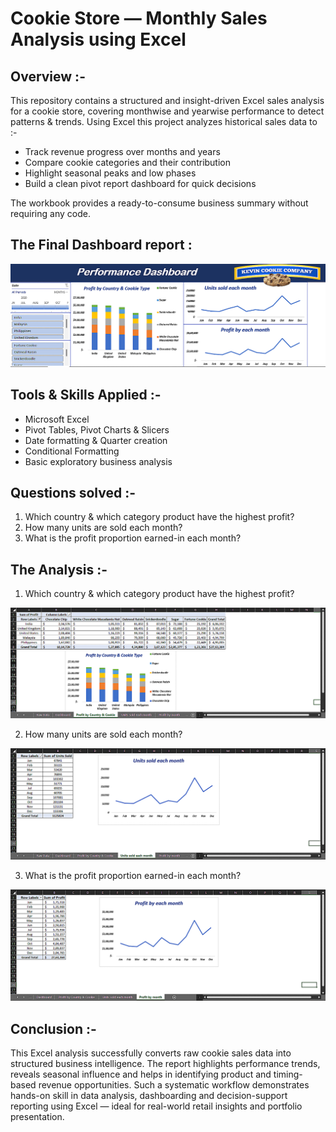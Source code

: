 <h1>Cookie Store — Monthly Sales Analysis using Excel</h1>

<h2>Overview :-</h2>

This repository contains a structured and insight-driven Excel sales analysis for a cookie store, covering monthwise and yearwise performance to detect patterns & trends.
Using Excel this project analyzes historical sales data to :-
- Track revenue progress over months and years
- Compare cookie categories and their contribution
- Highlight seasonal peaks and low phases
- Build a clean pivot report dashboard for quick decisions

The workbook provides a ready-to-consume business summary without requiring any code.

<h2>The Final Dashboard report :</h2>

![Report Dashboard](https://github.com/Saikat-Dass/Cookie-Sales-Analysis-using-Excel/blob/2768a425aade6b8daf75eaca63aba2905f58bbca/Report%20Dashboard.png)

<h2>Tools & Skills Applied :-</h2>

- Microsoft Excel
- Pivot Tables, Pivot Charts & Slicers
- Date formatting & Quarter creation
- Conditional Formatting
- Basic exploratory business analysis

<h2>Questions solved :-</h2>

1. Which country & which category product have the highest profit?
2. How many units are sold each month?
3. What is the profit proportion earned-in each month?

<h2>The Analysis :-</h2>

1. Which country & which category product have the highest profit?

![Profit by country & cookie type](https://github.com/Saikat-Dass/Cookie-Sales-Analysis-using-Excel/blob/4ac77d808cfe24d2b061f665adfae7a0a02f6326/Project%20Images/Profit%20by%20country%20%26%20cookie%20type.png)

2. How many units are sold each month?

![Units sold each month](https://github.com/Saikat-Dass/Cookie-Sales-Analysis-using-Excel/blob/4ac77d808cfe24d2b061f665adfae7a0a02f6326/Project%20Images/Units%20sold%20each%20month.png)

3. What is the profit proportion earned-in each month?

![Profit by each month](https://github.com/Saikat-Dass/Cookie-Sales-Analysis-using-Excel/blob/4ac77d808cfe24d2b061f665adfae7a0a02f6326/Project%20Images/Profit%20by%20each%20month.png)

<h2>Conclusion :-</h2>

This Excel analysis successfully converts raw cookie sales data into structured business intelligence. The report highlights performance trends, reveals seasonal influence and helps in identifying product and timing-based revenue opportunities. Such a systematic workflow demonstrates hands-on skill in data analysis, dashboarding and decision-support reporting using Excel — ideal for real-world retail insights and portfolio presentation.
